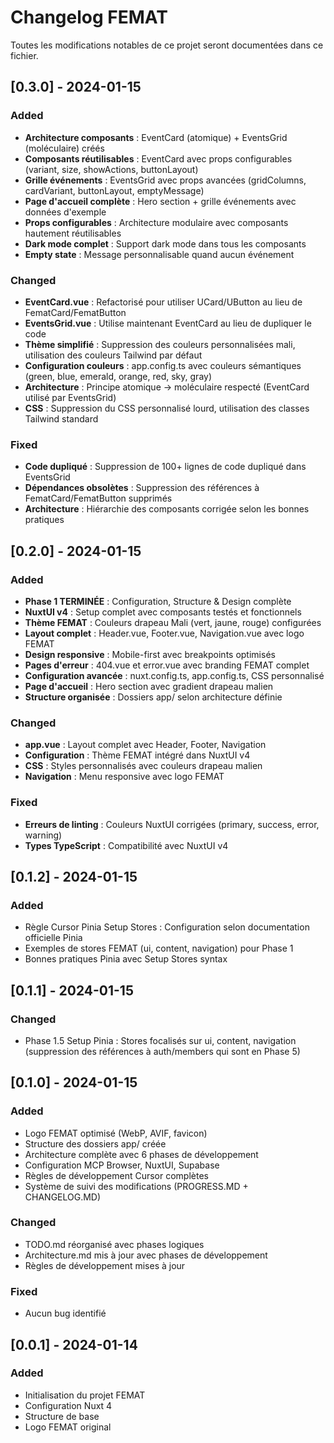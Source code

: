 # Changelog FEMAT

Toutes les modifications notables de ce projet seront documentées dans ce fichier.

## [0.3.0] - 2024-01-15

### Added
- **Architecture composants** : EventCard (atomique) + EventsGrid (moléculaire) créés
- **Composants réutilisables** : EventCard avec props configurables (variant, size, showActions, buttonLayout)
- **Grille événements** : EventsGrid avec props avancées (gridColumns, cardVariant, buttonLayout, emptyMessage)
- **Page d'accueil complète** : Hero section + grille événements avec données d'exemple
- **Props configurables** : Architecture modulaire avec composants hautement réutilisables
- **Dark mode complet** : Support dark mode dans tous les composants
- **Empty state** : Message personnalisable quand aucun événement

### Changed
- **EventCard.vue** : Refactorisé pour utiliser UCard/UButton au lieu de FematCard/FematButton
- **EventsGrid.vue** : Utilise maintenant EventCard au lieu de dupliquer le code
- **Thème simplifié** : Suppression des couleurs personnalisées mali, utilisation des couleurs Tailwind par défaut
- **Configuration couleurs** : app.config.ts avec couleurs sémantiques (green, blue, emerald, orange, red, sky, gray)
- **Architecture** : Principe atomique → moléculaire respecté (EventCard utilisé par EventsGrid)
- **CSS** : Suppression du CSS personnalisé lourd, utilisation des classes Tailwind standard

### Fixed
- **Code dupliqué** : Suppression de 100+ lignes de code dupliqué dans EventsGrid
- **Dépendances obsolètes** : Suppression des références à FematCard/FematButton supprimés
- **Architecture** : Hiérarchie des composants corrigée selon les bonnes pratiques

## [0.2.0] - 2024-01-15

### Added
- **Phase 1 TERMINÉE** : Configuration, Structure & Design complète
- **NuxtUI v4** : Setup complet avec composants testés et fonctionnels
- **Thème FEMAT** : Couleurs drapeau Mali (vert, jaune, rouge) configurées
- **Layout complet** : Header.vue, Footer.vue, Navigation.vue avec logo FEMAT
- **Design responsive** : Mobile-first avec breakpoints optimisés
- **Pages d'erreur** : 404.vue et error.vue avec branding FEMAT complet
- **Configuration avancée** : nuxt.config.ts, app.config.ts, CSS personnalisé
- **Page d'accueil** : Hero section avec gradient drapeau malien
- **Structure organisée** : Dossiers app/ selon architecture définie

### Changed
- **app.vue** : Layout complet avec Header, Footer, Navigation
- **Configuration** : Thème FEMAT intégré dans NuxtUI v4
- **CSS** : Styles personnalisés avec couleurs drapeau malien
- **Navigation** : Menu responsive avec logo FEMAT

### Fixed
- **Erreurs de linting** : Couleurs NuxtUI corrigées (primary, success, error, warning)
- **Types TypeScript** : Compatibilité avec NuxtUI v4

## [0.1.2] - 2024-01-15

### Added
- Règle Cursor Pinia Setup Stores : Configuration selon documentation officielle Pinia
- Exemples de stores FEMAT (ui, content, navigation) pour Phase 1
- Bonnes pratiques Pinia avec Setup Stores syntax

## [0.1.1] - 2024-01-15

### Changed
- Phase 1.5 Setup Pinia : Stores focalisés sur ui, content, navigation (suppression des références à auth/members qui sont en Phase 5)

## [0.1.0] - 2024-01-15

### Added
- Logo FEMAT optimisé (WebP, AVIF, favicon)
- Structure des dossiers app/ créée
- Architecture complète avec 6 phases de développement
- Configuration MCP Browser, NuxtUI, Supabase
- Règles de développement Cursor complètes
- Système de suivi des modifications (PROGRESS.MD + CHANGELOG.MD)

### Changed
- TODO.md réorganisé avec phases logiques
- Architecture.md mis à jour avec phases de développement
- Règles de développement mises à jour

### Fixed
- Aucun bug identifié

## [0.0.1] - 2024-01-14

### Added
- Initialisation du projet FEMAT
- Configuration Nuxt 4
- Structure de base
- Logo FEMAT original

